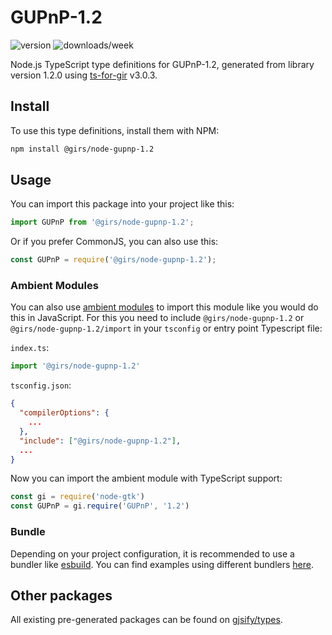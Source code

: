 
# GUPnP-1.2

![version](https://img.shields.io/npm/v/@girs/node-gupnp-1.2)
![downloads/week](https://img.shields.io/npm/dw/@girs/node-gupnp-1.2)


Node.js TypeScript type definitions for GUPnP-1.2, generated from library version 1.2.0 using [ts-for-gir](https://github.com/gjsify/ts-for-gir) v3.0.3.


## Install

To use this type definitions, install them with NPM:
```bash
npm install @girs/node-gupnp-1.2
```

## Usage

You can import this package into your project like this:
```ts
import GUPnP from '@girs/node-gupnp-1.2';
```

Or if you prefer CommonJS, you can also use this:
```ts
const GUPnP = require('@girs/node-gupnp-1.2');
```

### Ambient Modules

You can also use [ambient modules](https://github.com/gjsify/ts-for-gir/tree/main/packages/cli#ambient-modules) to import this module like you would do this in JavaScript.
For this you need to include `@girs/node-gupnp-1.2` or `@girs/node-gupnp-1.2/import` in your `tsconfig` or entry point Typescript file:

`index.ts`:
```ts
import '@girs/node-gupnp-1.2'
```

`tsconfig.json`:
```json
{
  "compilerOptions": {
    ...
  },
  "include": ["@girs/node-gupnp-1.2"],
  ...
}
```

Now you can import the ambient module with TypeScript support: 

```ts
const gi = require('node-gtk')
const GUPnP = gi.require('GUPnP', '1.2')
```


### Bundle

Depending on your project configuration, it is recommended to use a bundler like [esbuild](https://esbuild.github.io/). You can find examples using different bundlers [here](https://github.com/gjsify/ts-for-gir/tree/main/examples).

## Other packages

All existing pre-generated packages can be found on [gjsify/types](https://github.com/gjsify/types).


